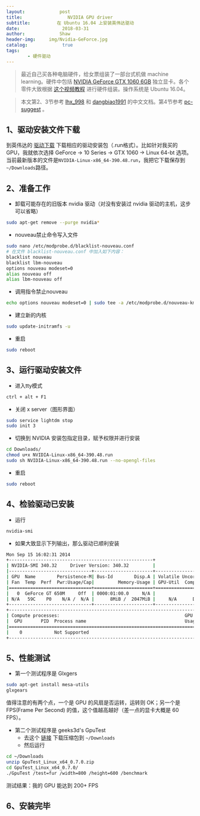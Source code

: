 ```yaml
---
layout:             post
title:                 NVIDIA GPU driver
subtitle:          在 Ubuntu 16.04 上安装英伟达驱动
date:      	         2018-03-31
author:             Shaw
header-img:     img/Nvidia-GeForce.jpg
catalog: 	         true
tags:
        - 硬件驱动
---
```


> 最近自己买各种电脑硬件，给女票组装了一部台式机做 machine learning。硬件中包括 [NVIDIA GeForce GTX 1060 6GB](https://www.nvidia.com/en-us/geforce/products/10series/geforce-gtx-1060/) 独立显卡。各个零件大致根据 [这个视频教程](https://www.youtube.com/watch?v=0bUghCx9iso) 进行硬件组装。操作系统是 Ubuntu 16.04。


> 本文第2、3节参考 [
lhx_998](https://blog.csdn.net/lhx_998/article/details/76135936) 和 [dangbiao1991](https://gist.github.com/dangbiao1991/7825db1d17df9231f4101f034ecd5a2b) 的中文文档。第4节参考 [pc-suggest](https://www.pcsuggest.com/gpu-benchmarking-and-stress-testing-in-linux/) 。

1、驱动安装文件下载
-
到英伟达的 [驱动下载](https://www.geforce.com/drivers) 下载相应的驱动安装包（.run格式）。比如针对我买的 GPU，我就依次选择 GeForce → 10 Series → GTX 1060 → Linux 64-bt 选项。当前最新版本的文件是`NVIDIA-Linux-x86_64-390.48.run`，我把它下载保存到`~/Downloads`路径。

2、准备工作
-
- 卸载可能存在的旧版本 nvidia 驱动（对没有安装过 nvidia 驱动的主机，这步可以省略）
```sh
sudo apt-get remove --purge nvidia*
```
- nouveau禁止命令写入文件
```sh
sudo nano /etc/modprobe.d/blacklist-nouveau.conf
# 在文件 blacklist-nouveau.conf 中加入如下内容：
blacklist nouveau
blacklist lbm-nouveau
options nouveau modeset=0
alias nouveau off
alias lbm-nouveau off
```
- 调用指令禁止nouveau
```sh
echo options nouveau modeset=0 | sudo tee -a /etc/modprobe.d/nouveau-kms.conf
```
- 建立新的内核
```sh
sudo update-initramfs -u
```
- 重启
```sh
sudo reboot
```

3、运行驱动安装文件
-
- 进入tty模式
```sh
ctrl + alt + F1
```
- 关闭 x server（图形界面）
```sh
sudo service lightdm stop
sudo init 3
```
- 切换到 NVIDIA 安装包指定目录，赋予权限并进行安装
```sh
cd Downloads/
chmod u+x NVIDIA-Linux-x86_64-390.48.run
sudo sh NVIDIA-Linux-x86_64-390.48.run --no-opengl-files 
```
- 重启
```sh
sudo reboot
```

4、检验驱动已安装
-
- 运行
```sh
nvidia-smi
```
- 如果大致显示下列输出，那么驱动已顺利安装
```sh
Mon Sep 15 16:02:31 2014       
+------------------------------------------------------+                       
| NVIDIA-SMI 340.32     Driver Version: 340.32         |                       
|-------------------------------+----------------------+----------------------+
| GPU  Name        Persistence-M| Bus-Id        Disp.A | Volatile Uncorr. ECC |
| Fan  Temp  Perf  Pwr:Usage/Cap|         Memory-Usage | GPU-Util  Compute M. |
|===============================+======================+======================|
|   0  GeForce GT 650M     Off  | 0000:01:00.0     N/A |                  N/A |
| N/A   59C    P0    N/A /  N/A |      8MiB /  2047MiB |     N/A      Default |
+-------------------------------+----------------------+----------------------+
+-----------------------------------------------------------------------------+
| Compute processes:                                               GPU Memory |
|  GPU       PID  Process name                                     Usage      |
|=============================================================================|
|    0            Not Supported                                               |
+-----------------------------------------------------------------------------+
```

5、性能测试
-
- 第一个测试程序是 Glxgers
```sh
sudo apt-get install mesa-utils
glxgears
```
值得注意的有两个点，一个是 GPU 的风扇是否运转，运转则 OK；另一个是 FPS(Frame Per Second) 的值，这个值越高越好（差一点的显卡大概是 60 FPS）。

- 第二个测试程序是 geeks3d's GpuTest
	- 去这个 [链接](www.geeks3d.com/gputest/download) 下载压缩包到 `~/Downloads`
	- 然后运行
```sh
cd ~/Downloads
unzip GpuTest_Linux_x64_0.7.0.zip
cd GpuTest_Linux_x64_0.7.0/
./GpuTest /test=fur /width=800 /height=600 /benchmark
```
测试结果：我的 GPU 能达到 200+ FPS

6、安装完毕
-